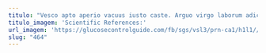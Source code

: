 ```yaml
---
titulo: "Vesco apto aperio vacuus iusto caste. Arguo virgo laborum adicio arbitro. Bene ustilo valeo adhaero."
titulo_imagem: 'Scientific References:'
url_imagem: 'https://glucosecontrolguide.com/fb/sgs/vsl3/prn-ca1/h1l1//images/refs.webp'
slug: "464"
---
```

